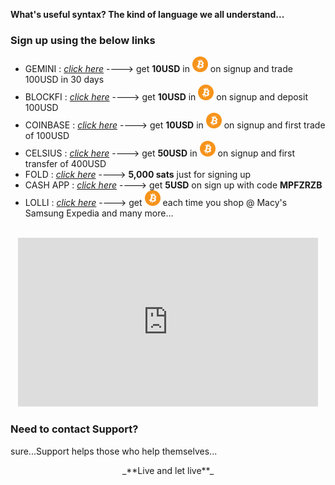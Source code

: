 

**What's useful syntax?  The kind of language we all understand...**

### Sign up using the below links

- GEMINI : _[click here](https://gemini.com/share/qz6d8kfe)_ ----> get **10USD** in <img src="btc_icon.png" alt="btc" width="25" height="25"> on signup and trade 100USD in 30 days
- BLOCKFI : _[click here](https://blockfi.com/?ref=e67ce9d2)_ ----> get **10USD** in <img src="btc_icon.png" alt="btc" width="25" height="25"> on signup and deposit 100USD
- COINBASE : _[click here](https://www.coinbase.com/join/shriva_rx)_ ----> get **10USD** in <img src="btc_icon.png" alt="btc" width="25" height="25"> on signup and first trade of 100USD
- CELSIUS : _[click here](https://celsiusnetwork.app.link/168531fa35)_ ----> get **50USD** in <img src="btc_icon.png" alt="btc" width="25" height="25"> on signup and first transfer of 400USD
- FOLD : _[click here](https://use.foldapp.com/r/TAJHF47W)_ ----> **5,000 sats** just for signing up
- CASH APP : _[click here](https://cash.app)_ ----> get **5USD** on sign up with code **MPFZRZB**
- LOLLI : _[click here](https://lolli.com/share/3zEBDefcZs)_ ----> get <img src="btc_icon.png" alt="btc" width="25" height="25"> each time you shop @ Macy's Samsung Expedia and many more...


<br>
<center><iframe src="https://giphy.com/embed/LT6ZhPagaKp2LdVLfz" width="480" height="270" frameBorder="0" class="giphy-embed" allowFullScreen></iframe></center>



### Need to contact Support?
sure...Support helps those who help themselves...
<center>_**Live and let live**_</center>
